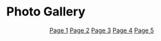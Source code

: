 <!DOCTYPE html>
<html>
<head>
    <title>My Photo Album</title>
    <style>
        body {
            height: cover;
            background-image: url("bg.jpeg");
            background-size: cover;
            background-repeat: no-repeat;
        }
    </style>
</head>
<body>
    <h1 style="color: black" ; align="center">Photo Gallery</h1>
    <ul align="right">
    <a href="sample.html">Page 1</a>
    <a href="itc.html">Page 2</a>
    <a href="page_3.html">Page 3</a>
    <a href="page_4.html">Page 4</a>
    <a href="page_5.html">Page 5</a>
  </ul>
</body>
</html>

